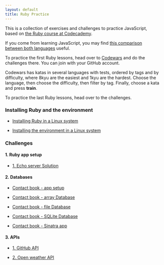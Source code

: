 ```yaml
---
layout: default
title: Ruby Practice
---
```


This is a collection of exercises and challenges to practice JavaScript, based on [the Ruby course at Codecademy](https://www.codecademy.com/learn/introduction-to-javascript).

If you come from learning JavaScript, you may find [this comparison between both languages](comparison-ruby-js) useful.

To practice the first Ruby lessons, head over to [Codewars](https://www.codewars.com/) and do the challenges there. You can join with your GitHub account.

Codewars has katas in several languages with tests, ordered by tags and by difficulty, where 8kyu are the easiest and 1kyu are the hardest. Choose the language, then choose the difficulty, then filter by tag. Finally, choose a kata and press **train**.

To practice the last Ruby lessons, head over to the challenges.


### Installing Ruby and the environment

* [Installing Ruby in a Linux system](installing-ruby)

* [Installing the environment in a Linux system](installing-the-environment)


### Challenges

#### 1. Ruby app setup

* [1. Echo server ](1.echo-server) <a class="solution" href="1.echo-server/solution.zip">Solution</a>


#### 2. Databases

* [Contact book - app setup](2.contact-book/app-setup)

* [Contact book - array Database](2.contact-book/array-database)

* [Contact book - file Database](2.contact-book/file-database)

* [Contact book - SQLite Database](2.contact-book/sqlite-database)

* [Contact book - Sinatra app](2.contact-book/sinatra-app)


#### 3. APIs

* [1. GitHub API](3.apis/1.github-api)

* [2. Open weather API](3.apis/2.open-weather-api)

